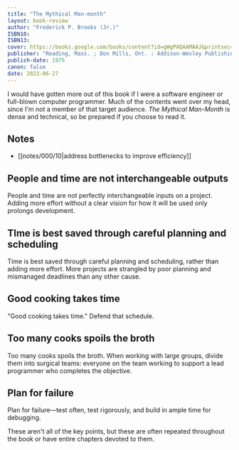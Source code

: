 ```yaml
---
title: "The Mythical Man-month"
layout: book-review
author: "Frederick P. Brooks (Jr.)"
ISBN10: 
ISBN13: 
cover: https://books.google.com/books/content?id=gWgPAQAAMAAJ&printsec=frontcover&img=1&zoom=1&source=gbs_api
publisher: "Reading, Mass. ; Don Mills, Ont. : Addison-Wesley Publishing Company"
publish-date: 1975
canon: false
date: 2023-06-27
---
```

I would have gotten more out of this book if I were a software engineer or full-blown computer programmer. Much of the contents went over my head, since I'm not a member of that target audience. *The Mythical Man-Month* is dense and technical, so be prepared if you choose to read it.

## Notes
- [[notes/000/10|address bottlenecks to improve efficiency]]
## People and time are not interchangeable outputs
People and time are not perfectly interchangeable inputs on a project. Adding more effort without a clear vision for how it will be used only prolongs development.

## TIme is best saved through careful planning and scheduling
Time is best saved through careful planning and scheduling, rather than adding more effort. More projects are strangled by poor planning and mismanaged deadlines than any other cause.

## Good cooking takes time
"Good cooking takes time." Defend that schedule.

## Too many cooks spoils the broth
Too many cooks spoils the broth. When working with large groups, divide them into surgical teams: everyone on the team working to support a lead programmer who completes the objective.

## Plan for failure
Plan for failure—test often, test rigorously, and build in ample time for debugging.


These aren't all of the key points, but these are often repeated throughout the book or have entire chapters devoted to them.